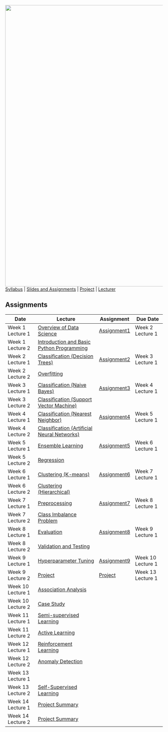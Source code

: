 [<img width=900 src="https://github.com/hil-se/fds/blob/master/img/title.png?raw=yes">](https://github.com/hil-se/fds/blob/master/README.md)   
[Syllabus](https://github.com/hil-se/fds/blob/master/README.md) |
[Slides and Assignments](https://github.com/hil-se/fds/blob/master/assignments/README.md) |
[Project](https://github.com/hil-se/fds/blob/master/assignments/project.md) |
[Lecturer](http://azhe825.github.io) 

## Assignments
| Date | Lecture | Assignment | Due Date | 
|------|-------|------------|----------|
| Week 1 Lecture 1 | [Overview of Data Science](https://docs.google.com/presentation/d/1dkV6Nx_eauFLGNPBSfvwOaBU0WxMTZzw81h6ewsMf1Q/edit?usp=sharing)     | [Assignment1](https://github.com/hil-se/fds/blob/master/assignments/assignment1.md)  | Week 2 Lecture 1        |
| Week 1 Lecture 2 | [Introduction and Basic Python Programming](https://docs.google.com/presentation/d/1IoGxJoTB2FYw7lZ7lOWfKTaWtESohBVLl9TIN62ID-c/edit?usp=sharing)     |           |         |
| Week 2 Lecture 1 | [Classification (Decision Trees)](https://docs.google.com/presentation/d/1tqX2AAjtGqiiYTfdt2Hs3csGTWI4QzNJA9gHA_IMnss/edit?usp=sharing)     | [Assignment2](https://github.com/hil-se/fds/blob/master/assignments/assignment2.md)  | Week 3 Lecture 1        |
| Week 2 Lecture 2 |   [Overfitting](https://docs.google.com/presentation/d/1LlKRsMDKiuDeQ1y4eomKYO4RM00JYnrtrkj3K859Gm8/edit?usp=sharing)   |           |         |
| Week 3 Lecture 1 |   [Classification (Naive Bayes)](https://docs.google.com/presentation/d/12mEZedntHahTNc5bWPuhg2B9JpAqhSFogqT8lJZVRL4/edit?usp=sharing)   | [Assignment3](https://github.com/hil-se/fds/blob/master/assignments/assignment3.md) |   Week 4 Lecture 1  |
| Week 3 Lecture 2 |   [Classification (Support Vector Machine)](https://docs.google.com/presentation/d/1_TGL4VJq-3_mUbSswIiVMB_xycwx70qr8COl99OoUHY/edit?usp=sharing)  |           |         |
| Week 4 Lecture 1 |   [Classification (Nearest Neighbor)](https://docs.google.com/presentation/d/1n4NersfY_W2gyxXrpWrfnBAMlTziVxdnGMmvnriBoic/edit?usp=sharing)   | [Assignment4](https://github.com/hil-se/fds/blob/master/assignments/assignment4.md) |   Week 5 Lecture 1    |
| Week 4 Lecture 2 |   [Classification (Artificial Neural Networks)](https://docs.google.com/presentation/d/1fTjhSUPnSUAyfvpQe7WxuFc8lRIo-sqsTRrVaF34lJ8/edit?usp=sharing)  |           |         |
| Week 5 Lecture 1 | [Ensemble Learning](https://docs.google.com/presentation/d/1ytwEibcPHl8rq9M2XaXKDF0bCZhXKK0Xo8fp0RIxRNY/edit?usp=sharing)     | [Assignment5](https://github.com/hil-se/fds/blob/master/assignments/assignment5.md) |   Week 6 Lecture 1  |
| Week 5 Lecture 2 | [Regression](https://docs.google.com/presentation/d/1PQrvUvrVwzV6Xl3qhh9WVuntjPReMHKBXVq52jTqzw4/edit?usp=sharing)     |     |            |          |
| Week 6 Lecture 1 | [Clustering (K-means)](https://docs.google.com/presentation/d/1-cKLbo7SIkRSLpyLyrxZFoR6cyGd-N-zcmvw6hsd3rk/edit?usp=sharing)    |   [Assignment6](https://github.com/hil-se/fds/blob/master/assignments/assignment6.md)         |     Week 7 Lecture 1      |
| Week 6 Lecture 2 | [Clustering (Hierarchical)](https://docs.google.com/presentation/d/1kIEm8fWmXQB9g7Oz33STLLPTjolzGVMwMkr_hpnCRQw/edit?usp=sharing)    |    |           |         |
| Week 7 Lecture 1 | [Preprocessing](https://docs.google.com/presentation/d/1bVw88nbGA6nZzod_CWEBkZi2aT8esFa92jM0Y8A2hxY/edit?usp=sharing)     | [Assignment7](https://github.com/hil-se/fds/blob/master/assignments/assignment7.md)  | Week 8 Lecture 1        |
| Week 7 Lecture 2 | [Class Imbalance Problem](https://docs.google.com/presentation/d/10OEr0SODbjYyuaDxxQ6IiVzOVKB1-R3keInR2hEPG8w/edit?usp=sharing)    |           |         |
| Week 8 Lecture 1 | [Evaluation](https://docs.google.com/presentation/d/1HXhH57lF3MtknPvYk6B5aKOlDvXRO8rITz31XzOqZxc/edit?usp=sharing)   | [Assignment8](https://github.com/hil-se/fds/blob/master/assignments/assignment8.md)  | Week 9 Lecture 1        |
| Week 8 Lecture 2 | [Validation and Testing](https://docs.google.com/presentation/d/1sC9Q0Y_-gzYzRv2EdGlOA_GzHawGj5mh_iu0659tAuY/edit?usp=sharing)    |           |         |
| Week 9 Lecture 1 | [Hyperparameter Tuning](https://docs.google.com/presentation/d/1MrM7T3j9e9yJeNgxivN8FdF5OI_K5wTa6pjUCAvrRMc/edit?usp=sharing)     |  [Assignment9](https://github.com/hil-se/fds/blob/master/assignments/assignment9.md)  |    Week 10 Lecture 1   |
| Week 9 Lecture 2 | [Project](https://docs.google.com/presentation/d/1HOiELZcKAbKBw1E3gnf8jqeC46pOugMqMHuE5reB4Zo/edit?usp=sharing)     |[Project](https://github.com/hil-se/fds/blob/master/assignments/project.md) |Week 13 Lecture 1  |
| Week 10 Lecture 1 | [Association Analysis](https://docs.google.com/presentation/d/1_LoRupt_pJr7tw8uLwhK092UxIrvxUuZ7poi-OpjdvM/edit?usp=sharing)     | | |
| Week 10 Lecture 2 | [Case Study](https://docs.google.com/presentation/d/1i2tgyNLhGaMxGoQ9oJ7PYdibeHDkPzStSOb_aQPdTz0/edit?usp=sharing)    |           |         |
| Week 11 Lecture 1 | [Semi-supervised Learning](https://docs.google.com/presentation/d/1pDn75CECjr57hDJdExJBKMMl6r-3SV6XPSPBXy0p53A/edit?usp=sharing)     |  |   |
| Week 11 Lecture 2 | [Active Learning](https://docs.google.com/presentation/d/1sPEx6rOqpWE2Dz4Yx63HmaztX5bMRoux_vTtZfX0bgA/edit?usp=sharing)    |   |         |
| Week 12 Lecture 1 | [Reinforcement Learning](https://docs.google.com/presentation/d/1fpMeYWpMBoYeVyqnoe4D0FmHI63BgwzubAckwoQJ1MM/edit?usp=sharing)     |  | |
| Week 12 Lecture 2 | [Anomaly Detection](https://docs.google.com/presentation/d/1vSHrGsapA5YbNBZmndU89gPfRuX2ou95ux18DXCOtP8/edit?usp=sharing)    |           |         |
| Week 13 Lecture 1 |    |   |     |
| Week 13 Lecture 2 | [Self-Supervised Learning](https://docs.google.com/presentation/d/1ZcEDzabsjfgdGOiRbLH9UAi68qdP1zOgnBnGkvFYDaA/edit?usp=sharing)    |           |         |
| Week 14 Lecture 1 | [Project Summary]()     |  | |
| Week 14 Lecture 2 | [Project Summary]()    | | |
